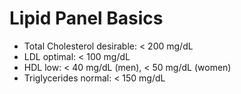 # Lipid Panel Basics
- Total Cholesterol desirable: < 200 mg/dL
- LDL optimal: < 100 mg/dL
- HDL low: < 40 mg/dL (men), < 50 mg/dL (women)
- Triglycerides normal: < 150 mg/dL
